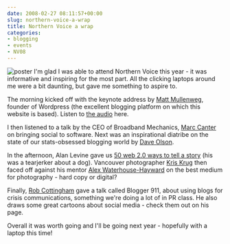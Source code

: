 ```yaml
---
date: 2008-02-27 08:11:57+00:00
slug: northern-voice-a-wrap
title: Northern Voice a wrap
categories:
- blogging
- events
- NV08
---
```


![poster](http://wordbit.freehostia.com/wp-content/uploads/2008/02/poster1.jpg) I'm glad I was able to attend Northern Voice this year - it was informative and inspiring for the most part. All the clicking laptops around me were a bit daunting, but gave me something to aspire to. 

The morning kicked off with the keynote address by [Matt Mullenweg](http://ma.tt), founder of Wordpress (the excellent blogging platform on which this website is based). Listen to [the audio](http://atlargemedia.com/content/podcast-matt-mullenweg-keynote-northern-voice-2008) here.


<!-- more -->
 

I then listened to a talk by the CEO of Broadband Mechanics, [Marc Canter](http://en.wikipedia.org/wiki/Marc_Canter) on bringing social to software. Next was an inspirational diatribe on the state of our stats-obsessed blogging world by [Dave Olson](http://uncleweed.net/).

In the afternoon, Alan Levine gave us [50 web 2.0 ways to tell a story](http://cogdogroo.wikispaces.com/50+Ways) (his was a tearjerker about a dog). Vancouver photographer [Kris Krug](http://kriskrug.com/) then faced off against his mentor [Alex Waterhouse-Hayward](http://www.alexwaterhousehayward.com/index.php) on the best medium for photography - hard copy or digital?

Finally, [Rob Cottingham](http://www.socialsignal.com/blog/rob-cottingham) gave a talk called Blogger 911, about using blogs for crisis communications, something we're doing a lot of in PR class. He also draws some great cartoons about social media - check them out on his page. 

Overall it was worth going and I'll be going next year - hopefully with a laptop this time!
